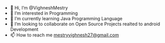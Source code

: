 - 👋 Hi, I’m @VighneshMestry
- 👀 I’m interested in Programming
- 🌱 I’m currently learning Java Programming Language
- 💞️ I’m looking to collaborate on Open Source Projects realted to android Development
- 📫 How to reach me mestryvighnesh27@gmail.com

<!---
VighneshMestry/VighneshMestry is a ✨ special ✨ repository because its `README.md` (this file) appears on your GitHub profile.
You can click the Preview link to take a look at your changes.
--->
